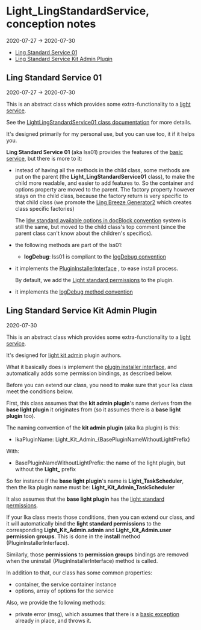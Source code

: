 Light_LingStandardService, conception notes
==============
2020-07-27 -> 2020-07-30



- [Ling Standard Service 01](#ling-standard-service-01)
- [Ling Standard Service Kit Admin Plugin](#ling-standard-service-kit-admin-plugin)


Ling Standard Service 01
--------------
2020-07-27 -> 2020-07-30


This is an abstract class which provides some extra-functionality to a [light service](https://github.com/lingtalfi/Light/blob/master/personal/mydoc/pages/light-service-container.md).

See the [LightLingStandardService01 class documentation](https://github.com/lingtalfi/Light_LingStandardService/blob/master/doc/api/Ling/Light_LingStandardService/Service/LightLingStandardService01.md) for more details.

It's designed primarily for my personal use, but you can use too, it if it helps you.




**Ling Standard Service 01** (aka lss01) provides the features of the [basic service](https://github.com/lingtalfi/Light_DeveloperWizard/blob/master/doc/pages/conventions.md#basic-service), but there is more to it:

- instead of having all the methods in the child class, some methods are put on the parent (the **Light_LingStandardService01** class), to make the child more readable, and easier to add features to.
    So the container and options property are moved to the parent.
    The factory property however stays on the child class, because the factory return is very specific to that child class (we promote the [Ling Breeze Generator2](https://github.com/lingtalfi/Light_BreezeGenerator/blob/master/doc/pages/ling-breeze-generator-2.md) which creates class specific factories)
    
    The [ldw standard available options in docBlock convention](https://github.com/lingtalfi/Light_DeveloperWizard/blob/master/doc/pages/conventions.md#ldw-standard-available-options-in-docblock)
    system is still the same, but moved to the child class's top comment (since the parent class can't know about the children's specifics).


- the following methods are part of the lss01:
    - **logDebug**: lss01 is compliant to the [logDebug convention](https://github.com/lingtalfi/Light_DeveloperWizard/blob/master/doc/pages/conventions.md#logdebug-method)


- it implements the [PluginInstallerInterface](https://github.com/lingtalfi/Light_PluginInstaller/blob/master/doc/api/Ling/Light_PluginInstaller/PluginInstaller/PluginInstallerInterface.md) , 
    to ease install process. 
    
    By default, we add the [Light standard permissions](https://github.com/lingtalfi/TheBar/blob/master/discussions/light-standard-permissions.md) to the plugin.
    
- it implements the [logDebug method convention](https://github.com/lingtalfi/Light_DeveloperWizard/blob/master/doc/pages/conventions.md#logdebug-method)    
    
    
    
Ling Standard Service Kit Admin Plugin
--------------
2020-07-30


This is an abstract class which provides some extra-functionality to a [light service](https://github.com/lingtalfi/Light/blob/master/personal/mydoc/pages/light-service-container.md).

It's designed for [light kit admin](https://github.com/lingtalfi/Light_Kit_Admin) plugin authors.


What it basically does is implement the [plugin installer interface](https://github.com/lingtalfi/Light_PluginInstaller/blob/master/doc/api/Ling/Light_PluginInstaller/PluginInstaller/PluginInstallerInterface.md),
and automatically adds some permission bindings, as described below.


Before you can extend our class, you need to make sure that your lka class meet the conditions below. 
 
 
First, this class assumes that the **kit admin plugin**'s name derives from the **base light plugin** it originates from (so it assumes there is a **base light plugin** too).

The naming convention of the **kit admin plugin** (aka lka plugin) is this:

- lkaPluginName: Light_Kit_Admin_{BasePluginNameWithoutLightPrefix}

With:

- BasePluginNameWithoutLightPrefix: the name of the light plugin, but without the **Light_** prefix

So for instance if the **base light plugin**'s name is **Light_TaskScheduler**, then the lka plugin name must be: **Light_Kit_Admin_TaskScheduler** 

It also assumes that the **base light plugin** has the [light standard permissions](https://github.com/lingtalfi/TheBar/blob/master/discussions/light-standard-permissions.md).




If your lka class meets those conditions, then you can extend our class, and it will automatically bind the **light standard permissions** to the corresponding
**Light_Kit_Admin.admin** and **Light_Kit_Admin.user** **permission groups**. This is done in the **install** method (PluginInstallerInterface).

Similarly, those **permissions** to **permission groups** bindings are removed when the uninstall (PluginInstallerInterface) method is called.


In addition to that, our class has some common properties:

- container, the service container instance
- options, array of options for the service


Also, we provide the following methods:

- private error (msg), which assumes that there is a [basic exception](https://github.com/lingtalfi/Light_DeveloperWizard/blob/master/doc/pages/conventions.md#basic-exception) already in place, and throws it.  
